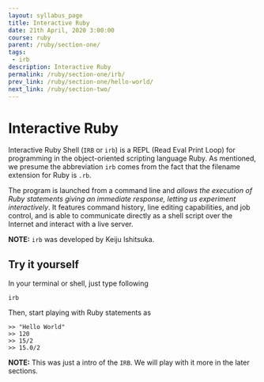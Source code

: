 ```yaml
---
layout: syllabus_page
title: Interactive Ruby
date: 21th April, 2020 3:00:00
course: ruby
parent: /ruby/section-one/
tags:
 - irb
description: Interactive Ruby
permalink: /ruby/section-one/irb/
prev_link: /ruby/section-one/hello-world/
next_link: /ruby/section-two/
---
```


# Interactive Ruby

Interactive Ruby Shell (`IRB` or `irb`) is a REPL (Read Eval Print Loop) for programming in the object-oriented scripting language Ruby.
As mentioned, we presume the abbreviation `irb` comes from the fact that the filename extension for Ruby is `.rb`.

The program is launched from a command line and _allows the execution of Ruby statements giving an immediate response, letting us experiment interactively_.
It features command history, line editing capabilities, and job control, and is able to communicate directly as a shell script over the Internet and interact with a live server.

**NOTE:** `irb` was developed by Keiju Ishitsuka.

## Try it yourself

In your terminal or shell, just type following
```shell
irb
```

Then, start playing with Ruby statements as
```irb
>> "Hello World"
>> 120
>> 15/2
>> 15.0/2
```

**NOTE:** This was just a intro of the `IRB`. We will play with it more in the later sections.
